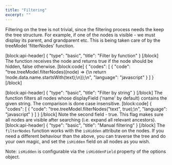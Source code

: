 ```yaml
---
title: "Filtering"
excerpt: ""
---
```

Filtering on the tree is not trivial, since the filtering process needs the keep the tree structure.
For example, if one of the nodes is visible - we must display its parent, and grandparent etc.
This is being taken care of by the treeModel 'filterNodes' function.

[block:api-header]
{
  "type": "basic",
  "title": "Filter by function"
}
[/block]
The function receives the node and returns true if the node should be hidden, false otherwise.
[block:code]
{
  "codes": [
    {
      "code": "tree.treeModel.filterNodes((node) => {\n  return !node.data.name.startsWith(text);\n});\n",
      "language": "javascript"
    }
  ]
}
[/block]

[block:api-header]
{
  "type": "basic",
  "title": "Filter by string"
}
[/block]
The function filters all nodes whose displayField ('name' by default) contains the given string. The comparison is done case insensitive.
[block:code]
{
  "codes": [
    {
      "code": "tree.treeModel.filterNodes(\"text\", true);\n",
      "language": "javascript"
    }
  ]
}
[/block]
Note the second field - true. This flag makes sure all nodes are visible after searching (i.e. expand all relevant ancestors).
[block:api-header]
{
  "type": "basic",
  "title": "Manual filtering"
}
[/block]
The `filterNodes` function works with the `isHidden` attribute on the nodes.
If you need a different behaviour than the above, you can traverse the tree and do your own magic, and set the `isHidden` field on all nodes as you wish.

Note:
`isHidden` is configurable via the `isHiddenField` property of the options object.